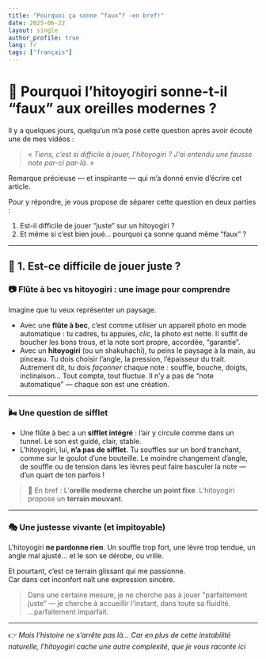 ```yaml
---
title: "Pourquoi ça sonne “faux”? -en bref!"
date: 2025-06-22
layout: single
author_profile: true
lang: fr
tags: ["français"]
---
```

# 🎐 Pourquoi l’hitoyogiri sonne-t-il “faux” aux oreilles modernes ?

Il y a quelques jours, quelqu’un m’a posé cette question après avoir écouté une de mes vidéos :

> *« Tiens, c’est si difficile à jouer, l’hitoyogiri ? J’ai entendu une fausse note par-ci par-là. »*

Remarque précieuse — et inspirante — qui m’a donné envie d’écrire cet article.

Pour y répondre, je vous propose de séparer cette question en deux parties :

1. Est-il difficile de jouer “juste” sur un hitoyogiri ?  
2. Et même si c’est bien joué… pourquoi ça sonne quand même “faux” ?

---

## 🎯 1. Est-ce difficile de jouer juste ?

### 📷 Flûte à bec vs hitoyogiri : une image pour comprendre

Imagine que tu veux représenter un paysage.

- Avec une **flûte à bec**, c’est comme utiliser un appareil photo en mode automatique : tu cadres, tu appuies, *clic*, la photo est nette. Il suffit de boucher les bons trous, et la note sort propre, accordée, “garantie”.
- Avec un **hitoyogiri** (ou un shakuhachi), tu peins le paysage à la main, au pinceau. Tu dois choisir l’angle, la pression, l’épaisseur du trait. Autrement dit, tu dois *façonner* chaque note : souffle, bouche, doigts, inclinaison… Tout compte, tout fluctue. Il n’y a pas de “note automatique” — chaque son est une création.

---

### 🌬 Une question de sifflet

- Une flûte à bec a un **sifflet intégré** : l’air y circule comme dans un tunnel. Le son est guidé, clair, stable.
- L'hitoyogiri, lui, **n’a pas de sifflet**. Tu souffles sur un bord tranchant, comme sur le goulot d’une bouteille. Le moindre changement d’angle, de souffle ou de tension dans les lèvres peut faire basculer la note — d’un quart de ton parfois !

> 🎵 En bref : L’**oreille moderne cherche un point fixe**. L'hitoyogiri propose un **terrain mouvant**.

---

### 🎭 Une justesse vivante (et impitoyable)

L'hitoyogiri **ne pardonne rien**. Un souffle trop fort, une lèvre trop tendue, un angle mal ajusté… et le son se dérobe, ou vrille.

Et pourtant, c’est ce terrain glissant qui me passionne.  
Car dans cet inconfort naît une expression sincère.

> Dans une certaine mesure, je ne cherche pas à jouer "parfaitement juste” — je cherche à accueillir l'instant, dans toute sa fluidité.
> ...parfaitement imparfait.

---

👉 *Mais l’histoire ne s’arrête pas là... Car en plus de cette instabilité naturelle, l'hitoyogiri cache une autre complexité, que je vous raconte ici*

